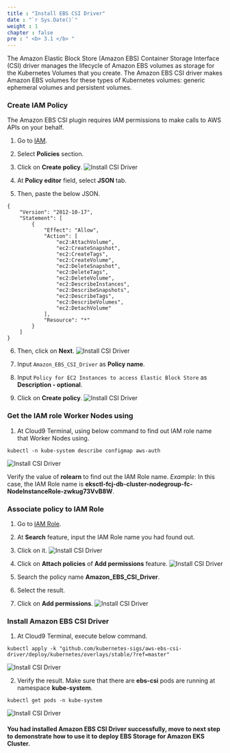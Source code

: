 ```yaml
---
title : "Install EBS CSI Driver"
date : "`r Sys.Date()`"
weight : 1
chapter : false
pre : " <b> 3.1 </b> "
---
```


The Amazon Elastic Block Store (Amazon EBS) Container Storage Interface (CSI) driver manages the lifecycle of Amazon EBS volumes as storage for the Kubernetes Volumes that you create. The Amazon EBS CSI driver makes Amazon EBS volumes for these types of Kubernetes volumes: generic ephemeral volumes and persistent volumes.

### Create IAM Policy
The Amazon EBS CSI plugin requires IAM permissions to make calls to AWS APIs on your behalf.
1. Go to [IAM](https://us-east-1.console.aws.amazon.com/iam/home?region=ap-southeast-1).
2. Select **Policies** section.
3. Click on **Create policy**.
![Install CSI Driver](../../images/3.eksdbwithebs/3.1.installcsidriver/3.1.1.installcsidriver.png?pc=60pt)

4. At **Policy editor** field, select **JSON** tab.
5. Then, paste the below JSON.
```
{
	"Version": "2012-10-17",
	"Statement": [
		{
			"Effect": "Allow",
			"Action": [
				"ec2:AttachVolume",
				"ec2:CreateSnapshot",
				"ec2:CreateTags",
				"ec2:CreateVolume",
				"ec2:DeleteSnapshot",
				"ec2:DeleteTags",
				"ec2:DeleteVolume",
				"ec2:DescribeInstances",
				"ec2:DescribeSnapshots",
				"ec2:DescribeTags",
				"ec2:DescribeVolumes",
				"ec2:DetachVolume"
			],
			"Resource": "*"
		}
	]
}
```
6. Then, click on **Next**.
![Install CSI Driver](../../images/3.eksdbwithebs/3.1.installcsidriver/3.1.2.installcsidriver.png?pc=60pt)

7. Input ```Amazon_EBS_CSI_Driver``` as **Policy name**.
8. Input ```Policy for EC2 Instances to access Elastic Block Store``` as **Description - optional**.
9. Click on **Create policy**.
![Install CSI Driver](../../images/3.eksdbwithebs/3.1.installcsidriver/3.1.3.installcsidriver.png?pc=60pt)

### Get the IAM role Worker Nodes using
1. At Cloud9 Terminal, using below command to find out IAM role name that Worker Nodes using.
```
kubectl -n kube-system describe configmap aws-auth
```
![Install CSI Driver](../../images/3.eksdbwithebs/3.1.installcsidriver/3.1.4.installcsidriver.png?pc=60pt)

Verify the value of **rolearn** to find out the IAM Role name.
*Example*: In this case, the IAM Role name is **eksctl-fcj-db-cluster-nodegroup-fc-NodeInstanceRole-zwkug73VvB8W**.

### Associate policy to IAM Role
1. Go to [IAM Role](https://us-east-1.console.aws.amazon.com/iam/home?region=ap-southeast-1#/roles). 
2. At **Search** feature, input the IAM Role name you had found out.
3. Click on it.
![Install CSI Driver](../../images/3.eksdbwithebs/3.1.installcsidriver/3.1.5.installcsidriver.png?pc=60pt)

4. Click on **Attach policies** of **Add permissions** feature.
![Install CSI Driver](../../images/3.eksdbwithebs/3.1.installcsidriver/3.1.6.installcsidriver.png?pc=60pt)

5. Search the policy name **Amazon_EBS_CSI_Driver**.
6. Select the result.
7. Click on **Add permissions**.
![Install CSI Driver](../../images/3.eksdbwithebs/3.1.installcsidriver/3.1.7.installcsidriver.png?pc=60pt)

### Install Amazon EBS CSI Driver
1. At Cloud9 Terminal, execute below command.
```
kubectl apply -k "github.com/kubernetes-sigs/aws-ebs-csi-driver/deploy/kubernetes/overlays/stable/?ref=master"
```
![Install CSI Driver](../../images/3.eksdbwithebs/3.1.installcsidriver/3.1.8.installcsidriver.png?pc=60pt)

2. Verify the result. Make sure that there are **ebs-csi** pods are running at namespace **kube-system**.
```
kubectl get pods -n kube-system
```
![Install CSI Driver](../../images/3.eksdbwithebs/3.1.installcsidriver/3.1.9.installcsidriver.png?pc=60pt)

#### You had installed Amazon EBS CSI Driver successfully, move to next step to demonstrate how to use it to deploy EBS Storage for Amazon EKS Cluster.
